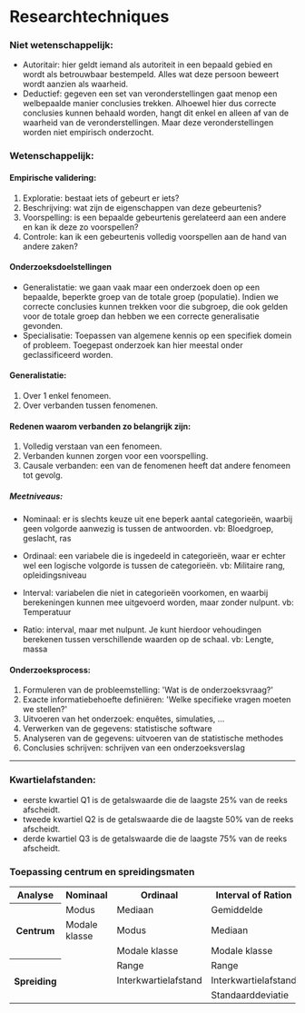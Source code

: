 # Researchtechniques

### Niet wetenschappelijk: 
- Autoritair: hier geldt iemand als autoriteit in een bepaald gebied en wordt als betrouwbaar bestempeld. Alles wat deze persoon beweert wordt aanzien als waarheid.
- Deductief: gegeven een set van veronderstellingen gaat menop een welbepaalde manier conclusies trekken. Alhoewel hier dus correcte conclusies kunnen behaald worden, hangt dit enkel en alleen af van de waarheid van de veronderstellingen. Maar deze veronderstellingen worden niet empirisch onderzocht.

### Wetenschappelijk: 
#### Empirische validering:
1. Exploratie: bestaat iets of gebeurt er iets?
2. Beschrijving: wat zijn de eigenschappen van deze gebeurtenis?
3. Voorspelling: is een bepaalde gebeurtenis gerelateerd aan een andere en kan ik deze zo voorspellen?
4. Controle: kan ik een gebeurtenis volledig voorspellen aan de hand van andere zaken?

#### Onderzoeksdoelstellingen
- Generalistatie: we gaan vaak maar een onderzoek doen op een bepaalde, beperkte groep van de totale groep (populatie). Indien we correcte conclusies kunnen trekken voor die subgroep, die ook gelden voor de totale groep dan hebben we een correcte generalisatie gevonden.
- Specialisatie: Toepassen van algemene kennis op een specifiek domein of probleem. Toegepast onderzoek kan hier meestal onder geclassificeerd worden.

#### Generalistatie:
1. Over 1 enkel fenomeen.
2. Over verbanden tussen fenomenen.

#### Redenen waarom verbanden zo belangrijk zijn:
1. Volledig verstaan van een fenomeen.
2. Verbanden kunnen zorgen voor een voorspelling.
3. Causale verbanden: een van de fenomenen heeft dat andere fenomeen tot gevolg.

##### Meetniveaus:
- Nominaal: er is slechts keuze uit ene beperk aantal categorieën, waarbij geen volgorde aanwezig is tussen de antwoorden. vb: Bloedgroep, geslacht, ras
- Ordinaal: een variabele die is ingedeeld in categorieën, waar er echter wel een logische volgorde is tussen de categorieën. vb: Militaire rang, opleidingsniveau  

- Interval: variabelen die niet in categorieën voorkomen, en waarbij berekeningen kunnen mee uitgevoerd worden, maar zonder nulpunt. vb: Temperatuur
- Ratio: interval, maar met nulpunt. Je kunt hierdoor vehoudingen berekenen tussen verschillende waarden op de schaal. vb: Lengte, massa

#### Onderzoeksprocess: 
1. Formuleren van de probleemstelling: 'Wat is de onderzoeksvraag?'
2. Exacte informatiebehoefte definiëren: 'Welke specifieke vragen moeten we stellen?'
3. Uitvoeren van het onderzoek: enquêtes, simulaties, ...
4. Verwerken van de gegevens: statistische software
5. Analyseren van de gegevens: uitvoeren van de statistische methodes
6. Conclusies schrijven: schrijven van een onderzoeksverslag

--------------------

### Kwartielafstanden:
- eerste kwartiel Q1 is de getalswaarde die de laagste 25% van de reeks afscheidt.
- tweede kwartiel Q2 is de getalswaarde die de laagste 50% van de reeks afscheidt.
- derde kwartiel Q3 is de getalswaarde die de laagste 75% van de reeks afscheidt.

### Toepassing centrum en spreidingsmaten

<table>
  <tr>
    <th>Analyse</th>
    <th>Nominaal</th>
    <th>Ordinaal</th>
    <th>Interval of Ration</th>
  </tr>
  <tr>
    <th rowspan="3">Centrum</th>
    <td>Modus</td>
    <td>Mediaan</td>
    <td>Gemiddelde</td>
  </tr>
  <tr>
    <td>Modale klasse</td>
    <td>Modus</td>
    <td>Mediaan</td>
  </tr>
  <tr>
    <td></td>
    <td>Modale klasse</td>
    <td>Modale klasse</td>
  </tr>
  <tr>
    <th rowspan="3">Spreiding</th>
    <td></td>
    <td>Range</td>
    <td>Range</td>
  </tr>
  <tr>
    <td></td>
    <td>Interkwartielafstand</td>
    <td>Interkwartielafstand</td>
  </tr>
  <tr>
    <td></td>
    <td></td>
    <td>Standaarddeviatie</td>
  </tr>
</table>





